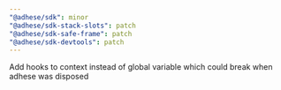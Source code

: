 ```yaml
---
"@adhese/sdk": minor
"@adhese/sdk-stack-slots": patch
"@adhese/sdk-safe-frame": patch
"@adhese/sdk-devtools": patch
---
```


Add hooks to context instead of global variable which could break when adhese was disposed
